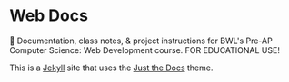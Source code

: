 # Web Docs

📖 Documentation, class notes, & project instructions for BWL's Pre-AP Computer Science: Web Development course. FOR EDUCATIONAL USE!

This is a [Jekyll](https://jekyllrb.com) site that uses the [Just the Docs](https://just-the-docs.github.io/just-the-docs/) theme.

